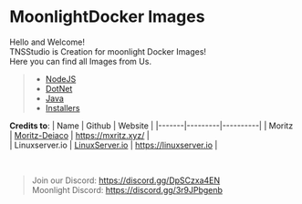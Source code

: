 # MoonlightDocker Images

Hello and Welcome!<br>
TNSStudio is Creation for moonlight Docker Images!<br>
Here you can find all Images from Us.

> - [NodeJS](/runtimes/nodejs/readme.md)
> - [DotNet](/runtimes/dotnet/readme.md)
> - [Java](/runtimes/java/readme.md)
> - [Installers](/installer/readme.md)



**Credits to**: 
|  Name | Github  |  Website |
|-------|---------|----------|
|  Moritz |  [Moritz-Deiaco](https://github.com/Moritz-Deiaco) | https://mxritz.xyz/  |  
|  Linuxserver.io | [LinuxServer.io](https://github.com/linuxserver) | https://linuxserver.io |  

<br>

> Join our Discord: https://discord.gg/DpSCzxa4EN<br>
> Moonlight Discord: https://discord.gg/3r9JPbgenb